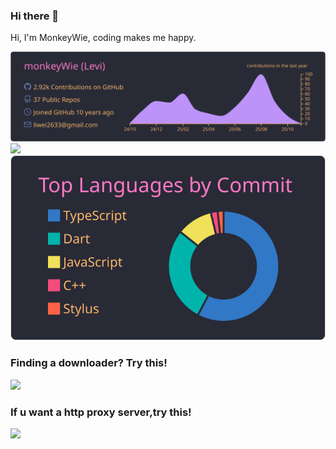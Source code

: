 ### Hi there 👋

Hi, I'm MonkeyWie, coding makes me happy.

[![](https://github.com/monkeyWie/monkeyWie/raw/master/profile-summary-card-output/dracula/0-profile-details.svg)](https://github.com/monkeyWie)  
[![](https://github-readme-stats.vercel.app/api?username=monkeyWie&show_icons=true&theme=radical&hide_title=1&include_all_commits=true)](https://github.com/monkeyWie)
[![](https://github.com/monkeyWie/monkeyWie/raw/master/profile-summary-card-output/dracula/2-most-commit-language.svg)](https://github.com/monkeyWie)

### Finding a downloader? Try this!

[![](https://github-readme-stats.vercel.app/api/pin/?username=proxyee-down-org&repo=proxyee-down&theme=radical)](https://github.com/proxyee-down-org/proxyee-down)

### If u want a http proxy server,try this!

[![](https://github-readme-stats.vercel.app/api/pin/?username=monkeyWie&repo=proxyee&theme=radical)](https://github.com/monkeyWie/proxyee)

